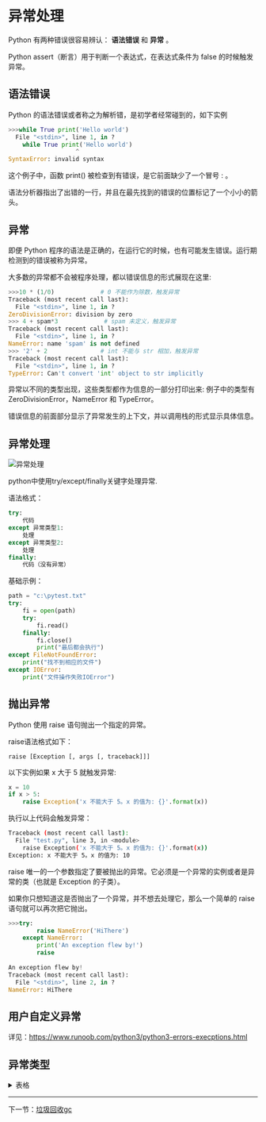 # 异常处理

Python 有两种错误很容易辨认： **语法错误** 和 **异常** 。

Python assert（断言）用于判断一个表达式，在表达式条件为 false 的时候触发异常。

## 语法错误

Python 的语法错误或者称之为解析错，是初学者经常碰到的，如下实例

```py
>>>while True print('Hello world')
  File "<stdin>", line 1, in ?
    while True print('Hello world')
                   ^
SyntaxError: invalid syntax
```

这个例子中，函数 print() 被检查到有错误，是它前面缺少了一个冒号 : 。

语法分析器指出了出错的一行，并且在最先找到的错误的位置标记了一个小小的箭头。

## 异常

即便 Python 程序的语法是正确的，在运行它的时候，也有可能发生错误。运行期检测到的错误被称为异常。

大多数的异常都不会被程序处理，都以错误信息的形式展现在这里:

```py
>>>10 * (1/0)             # 0 不能作为除数，触发异常
Traceback (most recent call last):
  File "<stdin>", line 1, in ?
ZeroDivisionError: division by zero
>>> 4 + spam*3             # spam 未定义，触发异常
Traceback (most recent call last):
  File "<stdin>", line 1, in ?
NameError: name 'spam' is not defined
>>> '2' + 2               # int 不能与 str 相加，触发异常
Traceback (most recent call last):
  File "<stdin>", line 1, in ?
TypeError: Can't convert 'int' object to str implicitly
```

异常以不同的类型出现，这些类型都作为信息的一部分打印出来: 例子中的类型有 ZeroDivisionError，NameError 和 TypeError。

错误信息的前面部分显示了异常发生的上下文，并以调用栈的形式显示具体信息。

## 异常处理

![异常处理](https://www.runoob.com/wp-content/uploads/2019/07/try_except_else_finally.png)

python中使用try/except/finally关键字处理异常.

语法格式：

```py
try:
	代码
except 异常类型1:
	处理	
except 异常类型2:
	处理	
finally:
	代码（没有异常）
```

基础示例：

```py
path = "c:\pytest.txt"
try:
    fi = open(path)
    try:
        fi.read()
    finally:
        fi.close()
        print("最后都会执行")
except FileNotFoundError:
    print("找不到相应的文件")
except IOError:
    print("文件操作失败IOError")
```

## 抛出异常

Python 使用 raise 语句抛出一个指定的异常。

raise语法格式如下：

`raise [Exception [, args [, traceback]]]`

以下实例如果 x 大于 5 就触发异常:

```py
x = 10
if x > 5:
    raise Exception('x 不能大于 5。x 的值为: {}'.format(x))
```

执行以上代码会触发异常：

```bash
Traceback (most recent call last):
  File "test.py", line 3, in <module>
    raise Exception('x 不能大于 5。x 的值为: {}'.format(x))
Exception: x 不能大于 5。x 的值为: 10
```

raise 唯一的一个参数指定了要被抛出的异常。它必须是一个异常的实例或者是异常的类（也就是 Exception 的子类）。

如果你只想知道这是否抛出了一个异常，并不想去处理它，那么一个简单的 raise 语句就可以再次把它抛出。

```py
>>>try:
        raise NameError('HiThere')
    except NameError:
        print('An exception flew by!')
        raise
   
An exception flew by!
Traceback (most recent call last):
  File "<stdin>", line 2, in ?
NameError: HiThere
```

## 用户自定义异常

详见：https://www.runoob.com/python3/python3-errors-execptions.html

## 异常类型

<details>
<summary>表格</summary>

Name | 描述
-|-
BaseException	| 所有异常的基类
SystemExit	| 解释器请求退出
KeyboardInterrupt	| 用户中断执行(通常是输入^C)
Exception	| 常规错误的基类
StopIteration	| 迭代器没有更多的值
GeneratorExit	| 生成器(generator)发生异常来通知退出
StandardError	| 所有的内建标准异常的基类
ArithmeticError	| 所有数值计算错误的基类
FloatingPointError	| 浮点计算错误
OverflowError	| 数值运算超出最大限制
ZeroDivisionError	| 除(或取模)零 (所有数据类型)
AssertionError	| 断言语句失败
AttributeError	| 对象没有这个属性
EOFError	| 没有内建输入,到达EOF 标记
EnvironmentError	| 操作系统错误的基类
IOError	| 输入/输出操作失败
OSError	| 操作系统错误
WindowsError	| 系统调用失败
ImportError	| 导入模块/对象失败
LookupError	| 无效数据查询的基类
IndexError	| 序列中没有此索引(index)
KeyError	| 映射中没有这个键
MemoryError	| 内存溢出错误(对于Python 解释器不是致命的)
NameError	| 未声明/初始化对象 (没有属性)
UnboundLocalError	| 访问未初始化的本地变量
ReferenceError	| 弱引用(Weak reference)试图访问已经垃圾回收了的对象
RuntimeError	| 一般的运行时错误
NotImplementedError	| 尚未实现的方法
SyntaxError	| Python 语法错误
IndentationError	| 缩进错误
TabError	| Tab 和空格混用
SystemError	| 一般的解释器系统错误
TypeError	| 对类型无效的操作
ValueError	| 传入无效的参数
UnicodeError	| Unicode 相关的错误
UnicodeDecodeError	| Unicode 解码时的错误
UnicodeEncodeError	| Unicode 编码时错误
UnicodeTranslateError	| Unicode 转换时错误
Warning	| 警告的基类
DeprecationWarning	| 关于被弃用的特征的警告
FutureWarning	| 关于构造将来语义会有改变的警告
OverflowWarning	| 旧的关于自动提升为长整型(long)的警告
PendingDeprecationWarning	| 关于特性将会被废弃的警告
RuntimeWarning	| 可疑的运行时行为(runtime behavior)的警告
SyntaxWarning	| 可疑的语法的警告
UserWarning	| 用户代码生成的警告
</details>

---

下一节：[垃圾回收gc](./垃圾回收gc.md)